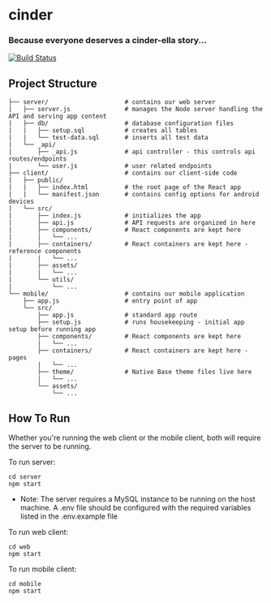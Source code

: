 # cinder 
### Because everyone deserves a cinder-ella story...
[![Build Status](https://travis-ci.com/Raman-Maan/cinder.svg?token=yW9dwYrw65cdrdXoS86Y&branch=master)](https://travis-ci.com/Raman-Maan/cinder)

Project Structure
---
```
├── server/                     # contains our web server
|   ├── server.js               # manages the Node server handling the API and serving app content
|   ├── db/                     # database configuration files
|   |   ├── setup.sql           # creates all tables
|   |   └── test-data.sql       # inserts all test data
|   └── _api/
|       ├── _api.js             # api controller - this controls api routes/endpoints
|       └── user.js             # user related endpoints
├── client/                     # contains our client-side code
|   ├── public/
|   |   ├── index.html          # the root page of the React app
|   |   └── manifest.json       # contains config options for android devices
|   └── src/
|       ├── index.js            # initializes the app
|       ├── api.js              # API requests are organized in here
|       ├── components/         # React components are kept here
|       |   └── ...
|       ├── containers/         # React containers are kept here - reference components
|       |   └── ...
|       ├── assets/
|       |   └── ...
|       └── utils/
|           └── ...
└── mobile/                     # contains our mobile application
    ├── app.js                  # entry point of app
    └── src/
        ├── app.js              # standard app route
        ├── setup.js            # runs housekeeping - initial app setup before running app
        ├── components/         # React components are kept here
        |   └── ...
        ├── containers/         # React containers are kept here - pages
        |   └── ...
        ├── theme/              # Native Base theme files live here
        |   └── ...
        └── assets/
            └── ...
```

How To Run
---
Whether you're running the web client or the mobile client, both will require the server to be running.

To run server:

    cd server
    npm start

- Note: The server requires a MySQL instance to be running on the host machine. A .env file should be configured with the required variables listed in the .env.example file

To run web client:

    cd web
    npm start

To run mobile client:

    cd mobile
    npm start
